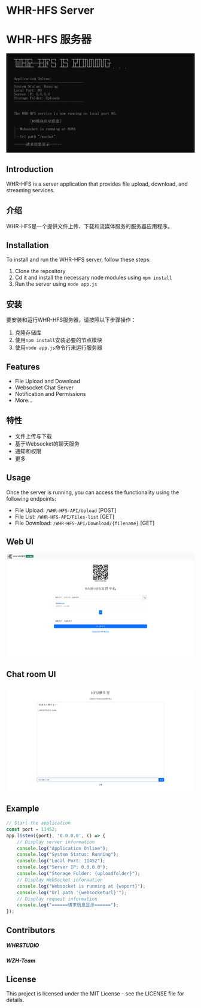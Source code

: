 # WHR-HFS Server
# WHR-HFS 服务器
![WHR-HFS](image/cmd.png)
## Introduction
WHR-HFS is a server application that provides file upload, download, and streaming services.
## 介绍
WHR-HFS是一个提供文件上传、下载和流媒体服务的服务器应用程序。

## Installation
To install and run the WHR-HFS server, follow these steps:
1. Clone the repository
2. Cd it and install the necessary node modules using `npm install`
3. Run the server using `node app.js`
## 安装
要安装和运行WHR-HFS服务器，请按照以下步骤操作：
1. 克隆存储库
2. 使用`npm install`安装必要的节点模块
3. 使用`node app.js`命令行来运行服务器
## Features
- File Upload and Download
- Websocket Chat Server
- Notification and Permissions
- More...
## 特性
- 文件上传与下载
- 基于Websocket的聊天服务
- 通知和权限
- 更多

## Usage
Once the server is running, you can access the functionality using the following endpoints:

- File Upload: `/WHR-HFS-API/Upload` [POST]
- File List: `/WHR-HFS-API/Files-list` [GET]
- File Download: `/WHR-HFS-API/Download/{filename}` [GET]
## Web UI
![WHR-HFS](image/web.png)
## Chat room UI
![WHR-HFS](image/chat.png)
## Example
```javascript
// Start the application
const port = 11452;
app.listen({port}, '0.0.0.0', () => {
    // Display server information
    console.log("Application Online");
    console.log("System Status: Running");
    console.log("Local Port: 11452");
    console.log("Server IP: 0.0.0.0");
    console.log("Storage Folder: {uploadfolder}");
    // Display WebSocket information
    console.log("Websocket is running at {wsport}");
    console.log("Url path '{websocketurl}'");
    // Display request information
    console.log("======请求信息显示======");
});
```
## Contributors
##### WHRSTUDIO
##### WZH-Team
## License
This project is licensed under the MIT License - see the LICENSE file for details.
